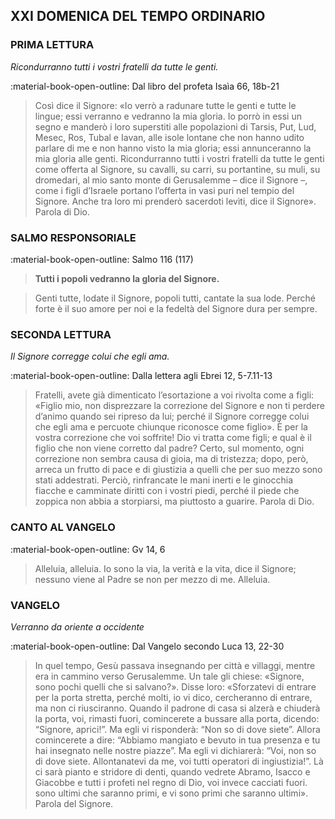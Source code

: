 ## XXI DOMENICA DEL TEMPO ORDINARIO
> 
### PRIMA LETTURA
*Ricondurranno tutti i vostri fratelli da tutte le genti.*

:material-book-open-outline: Dal libro del profeta Isaìa
66, 18b-21

> Così dice il Signore: «Io verrò a radunare tutte le genti e tutte le lingue; essi verranno e vedranno la mia gloria. Io porrò in essi un segno e manderò i loro superstiti alle popolazioni di Tarsis, Put, Lud, Mesec, Ros, Tubal e Iavan, alle isole lontane che non hanno udito parlare di me e non hanno visto la mia gloria; essi annunceranno la mia gloria alle genti. Ricondurranno tutti i vostri fratelli da tutte le genti come offerta al Signore, su cavalli, su carri, su portantine, su muli, su dromedari, al mio santo monte di Gerusalemme – dice il Signore –, come i figli d’Israele portano l’offerta in vasi puri nel tempio del Signore. Anche tra loro mi prenderò sacerdoti levìti, dice il Signore». Parola di Dio.
> 
### SALMO RESPONSORIALE
:material-book-open-outline: Salmo 116 (117)

>**Tutti i popoli vedranno la gloria del Signore.**

> Genti tutte, lodate il Signore,
> popoli tutti, cantate la sua lode.
> Perché forte è il suo amore per noi
> e la fedeltà del Signore dura per sempre.
> 
### SECONDA LETTURA
*Il Signore corregge colui che egli ama.*

:material-book-open-outline: Dalla lettera agli Ebrei
12, 5-7.11-13

> Fratelli, avete già dimenticato l’esortazione a voi rivolta come a figli: «Figlio mio, non disprezzare la correzione del Signore e non ti perdere d’animo quando sei ripreso da lui; perché il Signore corregge colui che egli ama e percuote chiunque riconosce come figlio». È per la vostra correzione che voi soffrite! Dio vi tratta come figli; e qual è il figlio che non viene corretto dal padre? Certo, sul momento, ogni correzione non sembra causa di gioia, ma di tristezza; dopo, però, arreca un frutto di pace e di giustizia a quelli che per suo mezzo sono stati addestrati. Perciò, rinfrancate le mani inerti e le ginocchia fiacche e camminate diritti con i vostri piedi, perché il piede che zoppica non abbia a storpiarsi, ma piuttosto a guarire. Parola di Dio.
> 
### CANTO AL VANGELO
:material-book-open-outline: Gv 14, 6

> Alleluia, alleluia.
> Io sono la via, la verità e la vita, dice il Signore;
> nessuno viene al Padre se non per mezzo di me.
> Alleluia.
> 
### VANGELO
*Verranno da oriente a occidente*

:material-book-open-outline: Dal Vangelo secondo Luca
13, 22-30

> In quel tempo, Gesù passava insegnando per città e villaggi, mentre era in cammino verso Gerusalemme. Un tale gli chiese: «Signore, sono pochi quelli che si salvano?». Disse loro: «Sforzatevi di entrare per la porta stretta, perché molti, io vi dico, cercheranno di entrare, ma non ci riusciranno. Quando il padrone di casa si alzerà e chiuderà la porta, voi, rimasti fuori, comincerete a bussare alla porta, dicendo: “Signore, aprici!”. Ma egli vi risponderà: “Non so di dove siete”. Allora comincerete a dire: “Abbiamo mangiato e bevuto in tua presenza e tu hai insegnato nelle nostre piazze”. Ma egli vi dichiarerà: “Voi, non so di dove siete. Allontanatevi da me, voi tutti operatori di ingiustizia!”. Là ci sarà pianto e stridore di denti, quando vedrete Abramo, Isacco e Giacobbe e tutti i profeti nel regno di Dio, voi invece cacciati fuori. sono ultimi che saranno primi, e vi sono primi che saranno ultimi». Parola del Signore.